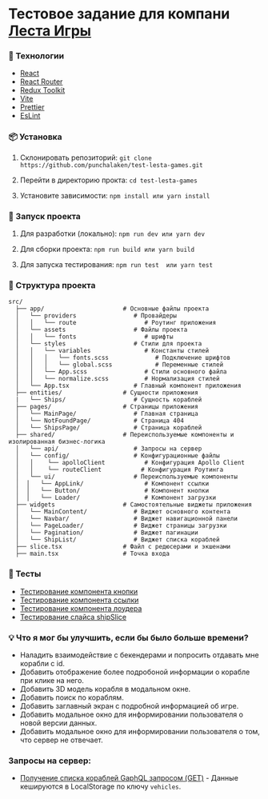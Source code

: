 # Тестовое задание для компани [Леста Игры](https://lesta.ru/ru)

### 🚀 Технологии

- [React](https://react.dev/)
- [React Router](https://reactrouter.com/home)
- [Redux Toolkit](https://redux-toolkit.js.org/)
- [Vite](https://vite.dev/)
- [Prettier](https://prettier.io/)
- [EsLint](https://eslint.org/)

### 📦 Установка

1. Склонировать репозиторий:
   `git clone https://github.com/punchalaken/test-lesta-games.git`

2. Перейти в директорию прокта:
   `cd test-lesta-games`

3. Установите зависимости:
   `npm install
или
yarn install`

### 🔨 Запуск проекта

1. Для разработки (локально):
   `npm run dev
или
yarn dev`

2. Для сборки проекта:
   `npm run build
или
yarn build`

3. Для запуска тестирования:
   `npm run test 
   или
   yarn test`

### 📂 Структура проекта

    src/
      ├── app/                      # Основные файлы проекта
      │   └── providers                # Провайдеры
      │   │   └── route                   # Роутинг приложения
      │   └── assets                   # Файлы проекта
      │   │   └── fonts                   # шрифты
      │   └── styles                   # Стили для проекта
      │   │   └── variables               # Константы стилей
      │   │   │   └── fonts.scss             # Подключение шрифтов
      │   │   │   └── global.scss            # Переменные стилей
      │   │   └── App.scss                # Стили основного файла
      │   │   └── normalize.scss          # Нормализация стилей
      │   └── App.tsx                  # Главный компонент приложения
      ├── entities/                 # Сущности приложения
      |   └── Ships/                   # Сущность кораблей
      ├── pages/                    # Страницы приложения
      │   └── MainPage/                # Главная страница
      │   └── NotFoundPage/            # Страница 404
      │   └── ShipsPage/               # Страница кораблей
      ├── shared/                   # Переиспользуемые компоненты и изолированная бизнес-логика
      │   └── api/                     # Запросы на сервер
      │   └── config/                  # Конфигурационные файлы
      │   │    └── apolloClient           # Конфигурация Apollo Client
      │   │    └── routeClient           # Конфигурация Роутинга
      │   └── ui/                      # Переиспользуемые компоненты
      │  │   └── AppLink/                 # Компонент ссылки
      │  │   └── Button/                  # Компонент кнопки
      │  │   └── Loader/                  # Компонент загрузки
      ├── widgets                   # Самостоятельные виджеты приложения
      │   └── MainContent/             # Виджет основного контента
      │   └── Navbar/                  # Виджет навигационной панели
      │   └── PageLoader/              # Виджет страницы загрузки
      │   └── Pagination/              # Виджет пагинации
      │   └── ShipList/                # Виджет списка кораблей
      ├── slice.tsx                 # Файл с редюсерами и экшенами
      ├── main.tsx                  # Точка входа

### 🧪 Тесты

- [Тестирование компонента кнопки](/src/shared/ui/Button/Button.test.tsx)
- [Тестирование компонента ссылки](/src/shared/ui/AppLink/AppLink.test.tsx)
- [Тестирование компонента лоудера](/src/shared/ui/Loader/Loader.test.tsx)
- [Тестирование слайса shipSlice](/src/widgets/ShipList/model/shipSlice.test.tsx)

### 💡 Что я мог бы улучшить, если бы было больше времени?

- Наладить взаимодействие с бекендерами и попросить отдавать мне корабли с id.
- Добавить отображение более подробоной информации о корабле при клике на него.
- Добавить 3D модель корабля в модальном окне.
- Добавить поиск по кораблям.
- Добавить заглавный экран с подробной информацией об игре.
- Добавить модальное окно для информировании пользователя о новой версии данных.
- Добавить модальное окно для информировании пользователя о том, что сервер не отвечает.

### Запросы на сервер: 

- [Получение списка кораблей GaphQL запросом (GET)](/src/shared/api/graphql/vehicles.ts) - Данные кешируются в LocalStorage по ключу `vehicles`.
